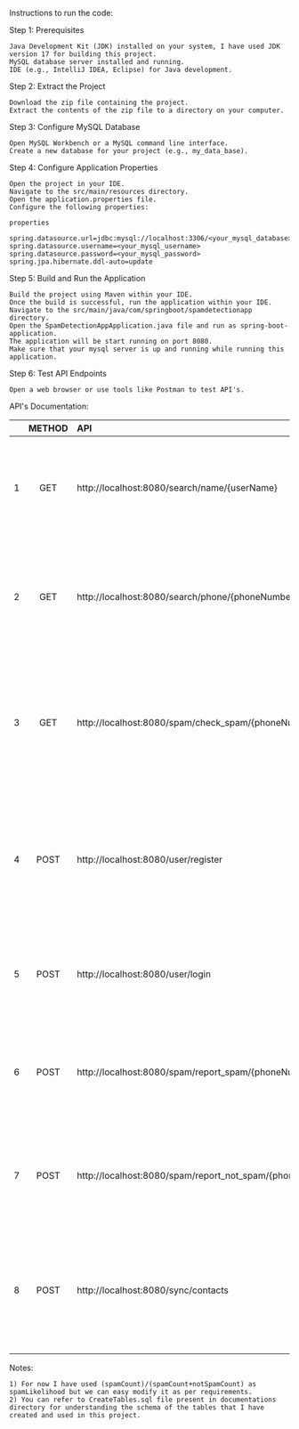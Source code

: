 Instructions to run the code:

Step 1: Prerequisites

    Java Development Kit (JDK) installed on your system, I have used JDK version 17 for building this project.
    MySQL database server installed and running.
    IDE (e.g., IntelliJ IDEA, Eclipse) for Java development.

Step 2: Extract the Project

    Download the zip file containing the project.
    Extract the contents of the zip file to a directory on your computer.

Step 3: Configure MySQL Database

    Open MySQL Workbench or a MySQL command line interface.
    Create a new database for your project (e.g., my_data_base).

Step 4: Configure Application Properties

    Open the project in your IDE.
    Navigate to the src/main/resources directory.
    Open the application.properties file.
    Configure the following properties:

    properties

    spring.datasource.url=jdbc:mysql://localhost:3306/<your_mysql_database>
    spring.datasource.username=<your_mysql_username>
    spring.datasource.password=<your_mysql_password>
    spring.jpa.hibernate.ddl-auto=update

Step 5: Build and Run the Application

    Build the project using Maven within your IDE.
    Once the build is successful, run the application within your IDE.
    Navigate to the src/main/java/com/springboot/spamdetectionapp directory.
    Open the SpamDetectionAppApplication.java file and run as spring-boot-application.
    The application will be start running on port 8080.
    Make sure that your mysql server is up and running while running this application.

Step 6: Test API Endpoints

    Open a web browser or use tools like Postman to test API's.

API's Documentation:

|    | METHOD | API                                                      | REQUEST                                                                                                                                     | RESPONSE                                                                                                                                | 
|----|:------:|:---------------------------------------------------------|:--------------------------------------------------------------------------------------------------------------------------------------------|:----------------------------------------------------------------------------------------------------------------------------------------|
| 1  |  GET   | http://localhost:8080/search/name/{userName}             | You need to provide the name of the user whose data you want to fetch in the API path                                                       | The API will return data, including the spam likelihood, for a list of users matching the name provided in the API path                 |  
| 2  |  GET   | http://localhost:8080/search/phone/{phoneNumber}         | You need to provide the phone number of the user whose data you want to fetch in the API path                                               | The API will return data, including the spam likelihood, for a list of users matching the phone number provided in the API path         |                                          
| 3  |  GET   | http://localhost:8080/spam/check_spam/{phoneNumber}      | You need to pass the phone number of the user whom you want to check for an spam in the API path                                            | The API will return a JSON object containing the phoneNumber, spamCount, and notSpamCount of the phone number provided in the API path  |                                          
| 4  |  POST  | http://localhost:8080/user/register                      | You need to pass a JSON object containing userName, phoneNumber, password and email (where email can have a null value) in the request body | The API will return a ResponseEntity of type String containing a message and Http.Status                                                |                                          
| 5  |  POST  | http://localhost:8080/user/login                         | You need to pass a JSON object containing phoneNumber and password in the request body                                                      | The API will return a ResponseEntity of type String containing a message and Http.Status                                                |                                                                                        |                                          
| 6  |  POST  | http://localhost:8080/spam/report_spam/{phoneNumber}     | You need to pass the phone number of the user whom you want to report as spam number in the API path                                        | The API will return a ResponseEntity of type String containing a message and Http.Status                                                |                                                                                       |                                          
| 7  |  POST  | http://localhost:8080/spam/report_not_spam/{phoneNumber} | You need to pass the phone number of the user whom you want to report as not a spam number in the API path                                  | The API will return a ResponseEntity of type String containing a message and Http.Status                                                |                                                                                          |                                          
| 8  |  POST  | http://localhost:8080/sync/contacts                      | You need to pass a list of JSON objects containing userName, phoneNumber, and email (where email can have a null value) in the request body | The API will return a ResponseEntity of type String containing a message and Http.Status                                                |                                                                                      |                                          

Notes:
     
    1) For now I have used (spamCount)/(spamCount+notSpamCount) as spamLikelihood but we can easy modify it as per requirements.
    2) You can refer to CreateTables.sql file present in documentations directory for understanding the schema of the tables that I have created and used in this project.
    
